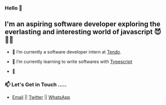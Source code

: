 ### Hello 👋


## I'm an aspiring software developer exploring the everlasting and interesting world of javascript 😈🤩🚀

- 🔭 I’m currently a software developer intern at [Tendo](https://www.tengahq.com/).

- 🌱 I’m currently learning to write softwares with [Typescript](https://www.typescriptlang.org/docs/)

- 👯

### 📫  Let's Get in Touch  ..... <br />

  * [Email](mailto:ybenson96@gmail.com) || [Twitter](https://twitter.com/boybenson_) || [WhatsApp](https://wa.me/233546949655)


